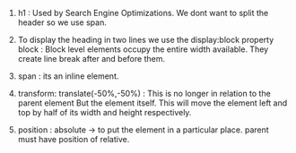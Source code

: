 1. h1 : Used by Search Engine Optimizations.
        We dont want to split the header so we use span.
     
2. To display the heading in two lines we use the display:block property
        block : Block level elements occupy the entire width available.
                They create line break after and before them.

3. span : its an inline element.   

4. transform: translate(-50%,-50%) : This is no longer in relation to the parent element But the element itself.
                                     This will move the element left and top by half of its width and height respectively.

5. position : absolute -> to put the element in a particular place. parent must have position of relative.